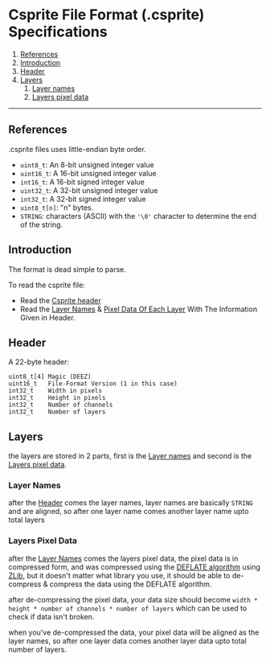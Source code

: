 # Csprite File Format (.csprite) Specifications

1. [References](#references)
2. [Introduction](#introduction)
3. [Header](#header)
4. [Layers](#layers)
    1. [Layer names](#layer-names)
    1. [Layers pixel data](#layers-pixel-data)

---
## References

.csprite files uses little-endian byte order.

* `uint8_t`:  An 8-bit unsigned integer value
* `uint16_t`: A 16-bit unsigned integer value
* `int16_t`:  A 16-bit signed integer value
* `uint32_t`: A 32-bit unsigned integer value
* `int32_t`:  A 32-bit signed integer value
* `uint8_t[n]`:  "n" bytes.
* `STRING`:   characters (ASCII) with the `'\0'` character to determine the end of the string.

## Introduction

The format is dead simple to parse.

To read the csprite file:

* Read the [Csprite header](#header)
* Read the [Layer Names](#layers) & [Pixel Data Of Each Layer](#pixel-data) With The Information Given in Header.

## Header

A 22-byte header:

```
uint8_t[4] Magic (DEEZ)
uint16_t   File-Format Version (1 in this case)
int32_t    Width in pixels
int32_t    Height in pixels
int32_t    Number of channels
int32_t    Number of layers
```

## Layers
the layers are stored in 2 parts, first is the [Layer names](#layer-names) and second is the [Layers pixel data](#layers-pixel-data).

### Layer Names
after the [Header](#header) comes the layer names, layer names are basically `STRING` and are aligned, so after one layer name comes another layer name upto total layers

### Layers Pixel Data
after the [Layer Names](#layer-names) comes the layers pixel data, the pixel data is in compressed form, and was compressed using the [DEFLATE algorithm](https://en.wikipedia.org/wiki/Deflate) using [ZLib](https://en.wikipedia.org/wiki/Zlib), but it doesn't matter what library you use, it should be able to de-compress & compress the data using the DEFLATE algorithm.

after de-compressing the pixel data, your data size should become `width * height * number of channels * number of layers` which can be used to check if data isn't broken.

when you've de-compressed the data, your pixel data will be aligned as the layer names, so after one layer data comes another layer data upto total number of layers.


